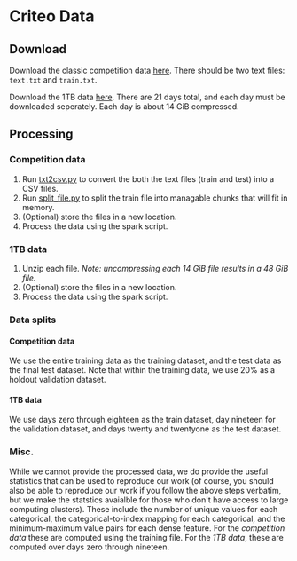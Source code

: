 # Criteo Data

## Download
Download the classic competition data [here](http://labs.criteo.com/2014/02/kaggle-display-advertising-challenge-dataset/).  There should be two text files: `text.txt` and `train.txt`.

Download the 1TB data [here](https://labs.criteo.com/2013/12/download-terabyte-click-logs-2/).  There are 21 days total, and each day must be downloaded seperately.  Each day is about 14 GiB compressed.

## Processing
### Competition data
1. Run [txt2csv.py](./txt2csv.py) to convert the both the text files (train and test) into a CSV files.
2. Run [split_file.py](/deepctr/dist_utils/split_file.py) to split the train file into managable chunks that will fit in memory.
3. (Optional) store the files in a new location.
4. Process the data using the spark script.

### 1TB data
1. Unzip each file.  *Note: uncompressing each 14 GiB file results in a 48 GiB file.*
2. (Optional) store the files in a new location.
3. Process the data using the spark script.

### Data splits
#### Competition data
We use the entire training data as the training dataset, and the test data as the final test dataset.  Note that within the training data, we use 20% as a holdout validation dataset.

#### 1TB data
We use days zero through eighteen as the train dataset, day nineteen for the validation dataset, and days twenty and twentyone as the test dataset.

### Misc.
 While we cannot provide the processed data, we do provide the useful statistics that can be used to reproduce our work (of course, you should also be able to reproduce our work if you follow the above steps verbatim, but we make the statstics avaialble for those who don't have access to large computing clusters).  These include the number of unique values for each categorical, the categorical-to-index mapping for each categorical, and the minimum-maximum value pairs for each dense feature.  For the *competition data* these are computed using the training file.  For the *1TB data*, these are computed over days zero through nineteen.
 

